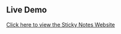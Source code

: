 ## Live Demo

[Click here to view the Sticky Notes Website](https://sticky-notes-project-v8lc.vercel.app)

